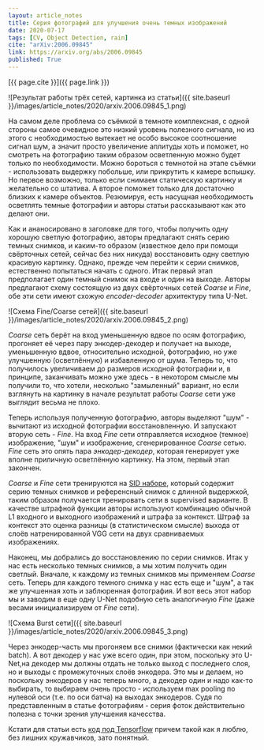 ```yaml
---
layout: article_notes
title: Серия фотографий для улучшения очень темных изображений
date: 2020-07-17
tags: [CV, Object Detection, rain]
cite: "arXiv:2006.09845"
link: https://arxiv.org/abs/2006.09845
published: True
---
```


[{{ page.cite }}]({{ page.link }})

![Результат работы трёх сетей, картинка из статьи]({{ site.baseurl }}/images/article_notes/2020/arxiv.2006.09845_1.png)

На самом деле проблема со съёмкой в темноте комплексная, с одной стороны самое очевидное это низкий уровень полезного сигнала, но из этого с
необходимостью вытекает не особо высокое соотношение сигнал шум, а значит просто увеличение аплитуды хоть и поможет, но смотреть на фотографию
таким образом осветленную можно будет только по необходимости. Можно бороться с темнотой на этапе съёмки - использовать выдержку побольше, или
прикрутить к камере вспышку. Но первое возможно, только если снимаем статическую картинку и желательно со штатива. А второе поможет только для
достаточно близких к камере объектов. Резюмируя, есть насущная необходимость осветлять темные фотографии и aвторы статьи рассказывают как это делают
они.

Как и ананосировано в заголовке для того, чтобы получить одну хорошую светлую фотографию, авторы предлагают снять серию темных снимков, и каким-то
образом (известное дело при помощи свёрточных сетей, сейчас без них никуда) восстановить одну светлую красивую картинку. Однако, прежде чем перейти
к серии снимков, естественно попытаться начать с одного. Итак первый этап предполагает один темный снимок на входе и один на выходе. Авторы
предлагают схему состоящую из двух свёрточных сетей _Coarse_ и _Fine_, обе эти сети имеют схожую _encoder-decoder_ архитектуру типа U-Net.

![Схема Fine/Coarse сетей]({{ site.baseurl }}/images/article_notes/2020/arxiv.2006.09845_2.png)

_Coarse_ сеть берёт на вход уменьшенную вдвое по осям фотографию, прогоняет её через пару энкодер-декодер и получает на выходе, уменьшенную вдвое,
относительно исходной, фотографию, но уже улучшенную (осветлённую) и избавленную от шума. Теперь то, что получилось увеличиваем до размеров исходной
фотографии и, в принципе, заканчивать можно уже здесь - в некотором смысле мы получили то, что хотели, несколько "замыленный" вариант, но если
взглянуть на картинку в начале результат работы _Coarse_ сети уже выглядит весьма не плохо. 

Теперь используя полученную фотографию, авторы выделяют "шум" - вычитают из исходной фотографии восстановленную. И запускают вторую сеть - _Fine_.
На вход _Fine_ сети отправляется исходное (темное) изображение, "шум" и изображение, сгенерированное _Coarse_ сетью. _Fine_ сеть это опять пара
_энкодер-декодер_, которая генерирует уже вполне приличную осветлённую картинку. На этом, первый этап закончен. 

_Coarse_ и _Fine_ сети тренируются на [SID наборе](https://github.com/cchen156/Learning-to-See-in-the-Dark), который содержит серию темных снимков
и референсный снимок с длинной выдержкой, таким образом получается тренировать сети в supervised варианте. В качестве штрафной функции авторы
используют комбинацию обычной L1 входного и выходного изображений и штрафа за контекст. Штраф за контекст это оценка разницы (в статистическом
смысле) выхода от слоёв натренированной VGG сети на двух сравниваемых изображениях.

Наконец, мы добрались до восстановлению по серии снимков. Итак у нас есть несколько темных снимков, а мы хотим получить один светлый. Вначале, к
каждому из темных снимков мы применяем _Coarse_ сеть. Теперь для каждого темного снимка у нас есть еще и "шум", а так же улучшенная хоть и
заблюренная фотография. И вот весь этот набор мы и заводим в еще одну U-Net подобную сеть аналогичную _Fine_ (даже весами инициализируем от _Fine_
сети).

![Схема Burst сети]({{ site.baseurl }}/images/article_notes/2020/arxiv.2006.09845_3.png)

Через энкодер-часть мы прогоняем все снимки (фактически как некий batch). А вот декодер у нас уже всего один, при этом, поскольку это U-Net,на
декодер мы должны отдать не только выход с последнего слоя, но и выходы с промежуточных слоёв энкодера. Это мы и делаем, но поскольку энкодеров у нас
теперь много, а декодер один и надо как-то выбирать, то выбираем очень просто - используем max pooling по нулевой оси (т.е. по оси батча) на выходах
энкодеров. Судя по представленным в статье фотографиям - серия фоток действительно полезна с точки зрения улучшения качесства.

<!--part_end-->

Кстати для статьи есть [код под Tensorflow](https://github.com/hucvl/dark-burst-photography/) причем такой как я люблю, без лишних кружавчиков, зато
понятный.


